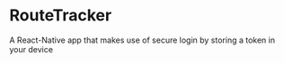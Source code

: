 # RouteTracker
A React-Native app that makes use of secure login by storing a token in your device

